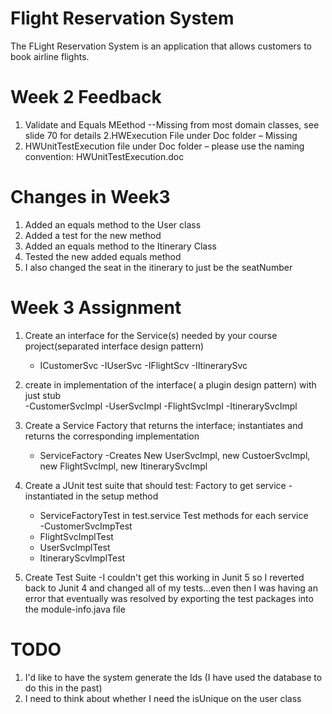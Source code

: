 # Flight Reservation System
The FLight Reservation System is an application that allows customers to book airline flights.

# Week 2 Feedback

1. Validate and Equals MEethod --Missing from most domain classes, see slide 70 for details
2.HWExecution File under Doc folder – Missing
3. HWUnitTestExecution file under Doc folder – please use the naming convention: HWUnitTestExecution.doc
        
# Changes in Week3 
1. Added an equals method to the User class
2. Added a test for the new method
3. Added an equals method to the Itinerary Class
4. Tested the new added equals method
5. I also changed the seat in the itinerary to just be the seatNumber


# Week 3 Assignment
1. Create an interface for the Service(s) needed by your course project(separated interface design pattern)
    - ICustomerSvc
    -IUserSvc
    -IFlightScv
    -IItinerarySvc
2. create in implementation of the interface( a plugin design pattern) with just stub  
    -CustomerSvcImpl
    -UserSvcImpl
    -FlightSvcImpl
    -ItinerarySvcImpl    
3. Create a Service Factory that returns the interface; instantiates and returns the corresponding implementation
    - ServiceFactory
    -Creates New UserSvcImpl, new CustoerSvcImpl, new FlightSvcImpl, new ItinerarySvcImpl
    
4. Create a JUnit test suite that should test:
Factory to get service  -instantiated in the setup method
    - ServiceFactoryTest in test.service
Test methods for each service  
    -CustomerSvcImpTest
    - FlightSvcImplTest
    - UserSvcImplTest
    - ItineraryScvImplTest
5. Create Test Suite
    -I couldn't get this working in Junit 5 so I reverted back to Junit 4 and changed all of my tests...even then I was having an error that eventually was resolved by exporting the test packages into the module-info.java file

# TODO
1. I'd like to have the system generate the Ids (I have used the database to do this in the past)
2. I need to think about whether I need the isUnique on the user class


